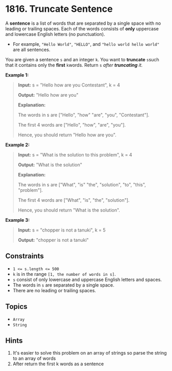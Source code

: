 # 1816. Truncate Sentence

A **sentence** is a list of words that are separated by a single space with no leading or trailing spaces. Each of the words consists of **only** uppercase and lowercase English letters (no punctuation).

* For example, `"Hello World"`, `"HELLO"`, and `"hello world hello world"` are all sentences.

You are given a sentence `s`​​​​​​ and an integer `k`​​​​​​. You want to **truncate** `s`​​​​​​ such that it contains only the **first** `k`​​​​​​ words. Return `s`​​​​_​​ after **truncating** it._

**Example 1:**

> **Input:** s = "Hello how are you Contestant", k = 4
>
> **Output:** "Hello how are you"
>
> **Explanation:**
>
> The words in s are \["Hello", "how" "are", "you", "Contestant"\].
>
> The first 4 words are \["Hello", "how", "are", "you"\].
>
> Hence, you should return "Hello how are you".

**Example 2:**

> **Input:** s = "What is the solution to this problem", k = 4
>
> **Output:** "What is the solution"
>
> **Explanation:**
>
> The words in s are \["What", "is" "the", "solution", "to", "this", "problem"\].
>
> The first 4 words are \["What", "is", "the", "solution"\].
>
> Hence, you should return "What is the solution".

**Example 3:**

> **Input:** s = "chopper is not a tanuki", k = 5
>
> **Output:** "chopper is not a tanuki"

## Constraints

* `1 <= s.length <= 500`
* `k` is in the range `[1, the number of words in s]`.
* `s` consist of only lowercase and uppercase English letters and spaces.
* The words in `s` are separated by a single space.
* There are no leading or trailing spaces.

## Topics

* `Array`
* `String`

## Hints

1. It's easier to solve this problem on an array of strings so parse the string to an array of words
2. After return the first k words as a sentence
